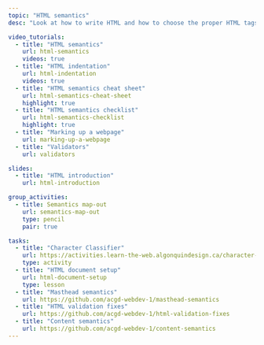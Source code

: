 ```yaml
---
topic: "HTML semantics"
desc: "Look at how to write HTML and how to choose the proper HTML tags."

video_tutorials:
  - title: "HTML semantics"
    url: html-semantics
    videos: true
  - title: "HTML indentation"
    url: html-indentation
    videos: true
  - title: "HTML semantics cheat sheet"
    url: html-semantics-cheat-sheet
    highlight: true
  - title: "HTML semantics checklist"
    url: html-semantics-checklist
    highlight: true
  - title: "Marking up a webpage"
    url: marking-up-a-webpage
  - title: "Validators"
    url: validators

slides:
  - title: "HTML introduction"
    url: html-introduction

group_activities:
  - title: Semantics map-out
    url: semantics-map-out
    type: pencil
    pair: true

tasks:
  - title: "Character Classifier"
    url: https://activities.learn-the-web.algonquindesign.ca/character-classifier/
    type: activity
  - title: "HTML document setup"
    url: html-document-setup
    type: lesson
  - title: "Masthead semantics"
    url: https://github.com/acgd-webdev-1/masthead-semantics
  - title: "HTML validation fixes"
    url: https://github.com/acgd-webdev-1/html-validation-fixes
  - title: "Content semantics"
    url: https://github.com/acgd-webdev-1/content-semantics
---
```

